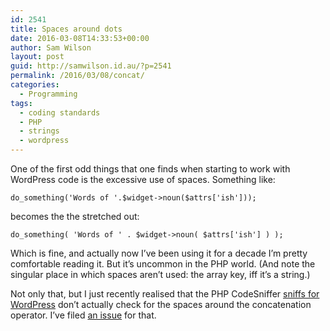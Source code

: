 ```yaml
---
id: 2541
title: Spaces around dots
date: 2016-03-08T14:33:53+00:00
author: Sam Wilson
layout: post
guid: http://samwilson.id.au/?p=2541
permalink: /2016/03/08/concat/
categories:
  - Programming
tags:
  - coding standards
  - PHP
  - strings
  - wordpress
---
```

One of the first odd things that one finds when starting to work with WordPress code is the excessive use of spaces. Something like:

```
do_something('Words of '.$widget->noun($attrs['ish']));
```

becomes the the stretched out:

```
do_something( 'Words of ' . $widget->noun( $attrs['ish'] ) );
```

Which is fine, and actually now I’ve been using it for a decade I’m pretty comfortable reading it. But it’s uncommon in the PHP world. (And note the singular place in which spaces aren’t used: the array key, iff it’s a string.)

Not only that, but I just recently realised that the PHP CodeSniffer [sniffs for WordPress](https://github.com/WordPress-Coding-Standards/WordPress-Coding-Standards/) don’t actually check for the spaces around the concatenation operator. I’ve filed [an issue](https://github.com/WordPress-Coding-Standards/WordPress-Coding-Standards/issues/535) for that.
